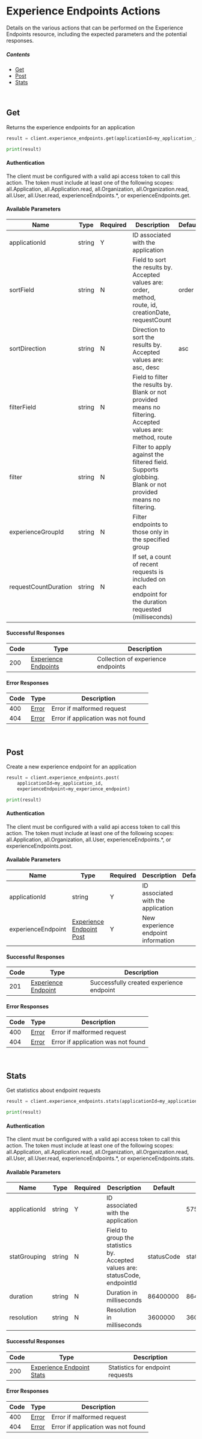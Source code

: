 # Experience Endpoints Actions

Details on the various actions that can be performed on the
Experience Endpoints resource, including the expected
parameters and the potential responses.

##### Contents

*   [Get](#get)
*   [Post](#post)
*   [Stats](#stats)

<br/>

## Get

Returns the experience endpoints for an application

```python
result = client.experience_endpoints.get(applicationId=my_application_id)

print(result)
```

#### Authentication
The client must be configured with a valid api access token to call this
action. The token must include at least one of the following scopes:
all.Application, all.Application.read, all.Organization, all.Organization.read, all.User, all.User.read, experienceEndpoints.*, or experienceEndpoints.get.

#### Available Parameters

| Name | Type | Required | Description | Default | Example |
| ---- | ---- | -------- | ----------- | ------- | ------- |
| applicationId | string | Y | ID associated with the application |  | 575ec8687ae143cd83dc4a97 |
| sortField | string | N | Field to sort the results by. Accepted values are: order, method, route, id, creationDate, requestCount | order | position |
| sortDirection | string | N | Direction to sort the results by. Accepted values are: asc, desc | asc | asc |
| filterField | string | N | Field to filter the results by. Blank or not provided means no filtering. Accepted values are: method, route |  | method |
| filter | string | N | Filter to apply against the filtered field. Supports globbing. Blank or not provided means no filtering. |  | my*route |
| experienceGroupId | string | N | Filter endpoints to those only in the specified group |  | 575ec8687ae143cd83dc4a97 |
| requestCountDuration | string | N | If set, a count of recent requests is included on each endpoint for the duration requested (milliseconds) |  | 86400000 |

#### Successful Responses

| Code | Type | Description |
| ---- | ---- | ----------- |
| 200 | [Experience Endpoints](_schemas.md#experience-endpoints) | Collection of experience endpoints |

#### Error Responses

| Code | Type | Description |
| ---- | ---- | ----------- |
| 400 | [Error](_schemas.md#error) | Error if malformed request |
| 404 | [Error](_schemas.md#error) | Error if application was not found |

<br/>

## Post

Create a new experience endpoint for an application

```python
result = client.experience_endpoints.post(
    applicationId=my_application_id,
    experienceEndpoint=my_experience_endpoint)

print(result)
```

#### Authentication
The client must be configured with a valid api access token to call this
action. The token must include at least one of the following scopes:
all.Application, all.Organization, all.User, experienceEndpoints.*, or experienceEndpoints.post.

#### Available Parameters

| Name | Type | Required | Description | Default | Example |
| ---- | ---- | -------- | ----------- | ------- | ------- |
| applicationId | string | Y | ID associated with the application |  | 575ec8687ae143cd83dc4a97 |
| experienceEndpoint | [Experience Endpoint Post](_schemas.md#experience-endpoint-post) | Y | New experience endpoint information |  | [Experience Endpoint Post Example](_schemas.md#experience-endpoint-post-example) |

#### Successful Responses

| Code | Type | Description |
| ---- | ---- | ----------- |
| 201 | [Experience Endpoint](_schemas.md#experience-endpoint) | Successfully created experience endpoint |

#### Error Responses

| Code | Type | Description |
| ---- | ---- | ----------- |
| 400 | [Error](_schemas.md#error) | Error if malformed request |
| 404 | [Error](_schemas.md#error) | Error if application was not found |

<br/>

## Stats

Get statistics about endpoint requests

```python
result = client.experience_endpoints.stats(applicationId=my_application_id)

print(result)
```

#### Authentication
The client must be configured with a valid api access token to call this
action. The token must include at least one of the following scopes:
all.Application, all.Application.read, all.Organization, all.Organization.read, all.User, all.User.read, experienceEndpoints.*, or experienceEndpoints.stats.

#### Available Parameters

| Name | Type | Required | Description | Default | Example |
| ---- | ---- | -------- | ----------- | ------- | ------- |
| applicationId | string | Y | ID associated with the application |  | 575ec8687ae143cd83dc4a97 |
| statGrouping | string | N | Field to group the statistics by. Accepted values are: statusCode, endpointId | statusCode | statusCode |
| duration | string | N | Duration in milliseconds | 86400000 | 86400000 |
| resolution | string | N | Resolution in milliseconds | 3600000 | 3600000 |

#### Successful Responses

| Code | Type | Description |
| ---- | ---- | ----------- |
| 200 | [Experience Endpoint Stats](_schemas.md#experience-endpoint-stats) | Statistics for endpoint requests |

#### Error Responses

| Code | Type | Description |
| ---- | ---- | ----------- |
| 400 | [Error](_schemas.md#error) | Error if malformed request |
| 404 | [Error](_schemas.md#error) | Error if application was not found |
